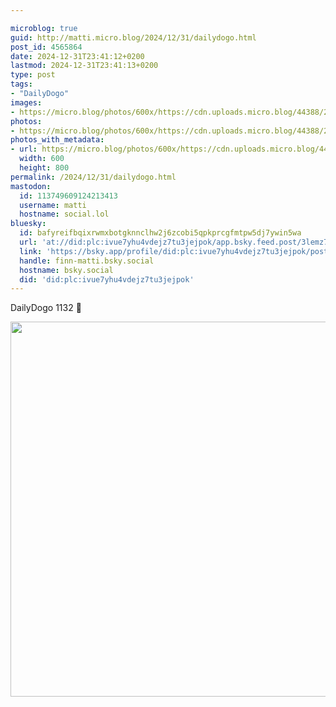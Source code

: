 ```yaml
---

microblog: true
guid: http://matti.micro.blog/2024/12/31/dailydogo.html
post_id: 4565864
date: 2024-12-31T23:41:12+0200
lastmod: 2024-12-31T23:41:13+0200
type: post
tags:
- "DailyDogo"
images:
- https://micro.blog/photos/600x/https://cdn.uploads.micro.blog/44388/2024/9fa44b3693c64f7da1579204cfcd20cb.jpg
photos:
- https://micro.blog/photos/600x/https://cdn.uploads.micro.blog/44388/2024/9fa44b3693c64f7da1579204cfcd20cb.jpg
photos_with_metadata:
- url: https://micro.blog/photos/600x/https://cdn.uploads.micro.blog/44388/2024/9fa44b3693c64f7da1579204cfcd20cb.jpg
  width: 600
  height: 800
permalink: /2024/12/31/dailydogo.html
mastodon:
  id: 113749609124213413
  username: matti
  hostname: social.lol
bluesky:
  id: bafyreifbqixrwmxbotgknnclhw2j6zcobi5qpkprcgfmtpw5dj7ywin5wa
  url: 'at://did:plc:ivue7yhu4vdejz7tu3jejpok/app.bsky.feed.post/3lemz7jbjbw2q'
  link: 'https://bsky.app/profile/did:plc:ivue7yhu4vdejz7tu3jejpok/post/3lemz7jbjbw2q'
  handle: finn-matti.bsky.social
  hostname: bsky.social
  did: 'did:plc:ivue7yhu4vdejz7tu3jejpok'
---
```

DailyDogo 1132 🐶

<img src="/media/uploads/2024/9fa44b3693c64f7da1579204cfcd20cb.jpg" width="600" alt="" />
